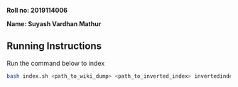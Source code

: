 **Roll no: 2019114006**

**Name: Suyash Vardhan Mathur**

## Running Instructions

Run the command below to index

```bash
bash index.sh <path_to_wiki_dump> <path_to_inverted_index> invertedindex_stat.txt
```